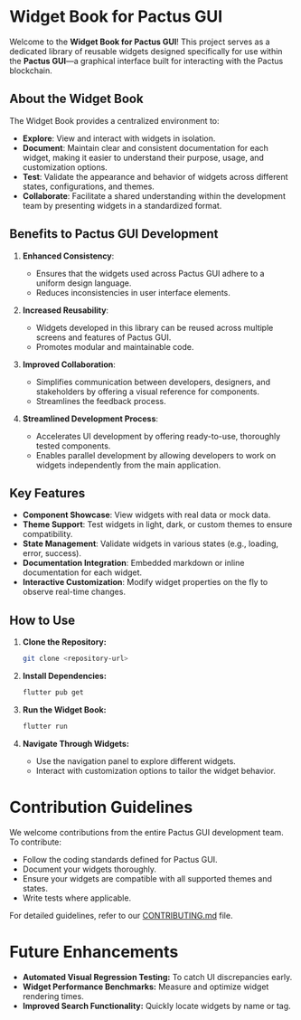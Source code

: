 # Widget Book for Pactus GUI

Welcome to the **Widget Book for Pactus GUI**! This project serves as a dedicated library of reusable widgets designed specifically for use within the **Pactus GUI**—a graphical interface built for interacting with the Pactus blockchain.

## About the Widget Book

The Widget Book provides a centralized environment to:

- **Explore**: View and interact with widgets in isolation.
- **Document**: Maintain clear and consistent documentation for each widget, making it easier to understand their purpose, usage, and customization options.
- **Test**: Validate the appearance and behavior of widgets across different states, configurations, and themes.
- **Collaborate**: Facilitate a shared understanding within the development team by presenting widgets in a standardized format.

## Benefits to Pactus GUI Development

1. **Enhanced Consistency**:
    - Ensures that the widgets used across Pactus GUI adhere to a uniform design language.
    - Reduces inconsistencies in user interface elements.

2. **Increased Reusability**:
    - Widgets developed in this library can be reused across multiple screens and features of Pactus GUI.
    - Promotes modular and maintainable code.

3. **Improved Collaboration**:
    - Simplifies communication between developers, designers, and stakeholders by offering a visual reference for components.
    - Streamlines the feedback process.

4. **Streamlined Development Process**:
    - Accelerates UI development by offering ready-to-use, thoroughly tested components.
    - Enables parallel development by allowing developers to work on widgets independently from the main application.

## Key Features

- **Component Showcase**: View widgets with real data or mock data.
- **Theme Support**: Test widgets in light, dark, or custom themes to ensure compatibility.
- **State Management**: Validate widgets in various states (e.g., loading, error, success).
- **Documentation Integration**: Embedded markdown or inline documentation for each widget.
- **Interactive Customization**: Modify widget properties on the fly to observe real-time changes.

## How to Use

1. **Clone the Repository:**
   ```bash
   git clone <repository-url>
   ```

2. **Install Dependencies:**
   ```bash
   flutter pub get
   ```

3. **Run the Widget Book:**
   ```bash
   flutter run
   ```

4. **Navigate Through Widgets:**
    - Use the navigation panel to explore different widgets.
    - Interact with customization options to tailor the widget behavior.

# Contribution Guidelines

We welcome contributions from the entire Pactus GUI development team. To contribute:

- Follow the coding standards defined for Pactus GUI.
- Document your widgets thoroughly.
- Ensure your widgets are compatible with all supported themes and states.
- Write tests where applicable.

For detailed guidelines, refer to our [CONTRIBUTING.md](./CONTRIBUTING.md) file.

# Future Enhancements

- **Automated Visual Regression Testing:** To catch UI discrepancies early.
- **Widget Performance Benchmarks:** Measure and optimize widget rendering times.
- **Improved Search Functionality:** Quickly locate widgets by name or tag.

